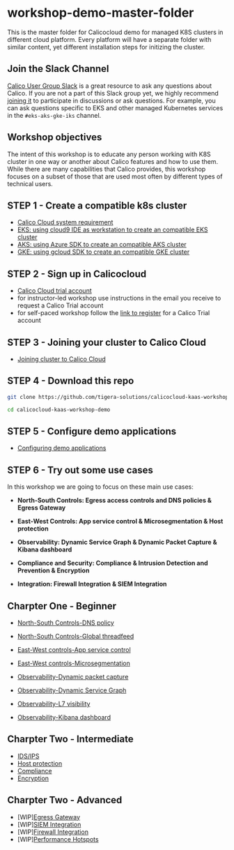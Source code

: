 # workshop-demo-master-folder
This is the master folder for Calicocloud demo for managed K8S clusters in different cloud platform. Every platform will have a separate folder with similar content, yet different installation steps for initizing the cluster. 

## Join the Slack Channel

[Calico User Group Slack](https://slack.projectcalico.org/) is a great resource to ask any questions about Calico. If you are not a part of this Slack group yet, we highly recommend [joining it](https://slack.projectcalico.org/) to participate in discussions or ask questions. For example, you can ask questions specific to EKS and other managed Kubernetes services in the `#eks-aks-gke-iks` channel.

## Workshop objectives

The intent of this workshop is to educate any person working with K8S cluster in one way or another about Calico features and how to use them. While there are many capabilities that Calico provides, this workshop focuses on a subset of those that are used most often by different types of technical users.


## STEP 1 - Create a compatible k8s cluster 

  - [Calico Cloud system requirement](https://docs.calicocloud.io/install/system-requirements)
  - [EKS: using cloud9 IDE as workstation to create an compatible EKS cluster](modules/creating-eks-cluster.md)
  - [AKS: using Azure SDK to create an compatible AKS cluster](modules/creating-aks-cluster.md)
  - [GKE: using gcloud SDK to create an compatible GKE cluster](modules/creating-gke-cluster.md)

## STEP 2 - Sign up in Calicocloud  

  - [Calico Cloud trial account](https://www.calicocloud.io/home/)
  - for instructor-led workshop use instructions in the email you receive to request a Calico Trial account
  - for self-paced workshop follow the [link to register](https://www.calicocloud.io/home) for a Calico Trial account

## STEP 3 - Joining your cluster to Calico Cloud

  - [Joining cluster to Calico Cloud](modules/joining-calico-cloud.md)

## STEP 4 - Download this repo 

  ```bash
  git clone https://github.com/tigera-solutions/calicocloud-kaas-workshop-demo.git

  cd calicocloud-kaas-workshop-demo
  ```

## STEP 5 - Configure demo applications

  - [Configuring demo applications](modules/configuring-demo-apps.md)

## STEP 6 - Try out some use cases

In this workshop we are going to focus on these main use cases:

- **North-South Controls: Egress access controls and DNS policies & Egress Gateway**
- **East-West Controls: App service control & Microsegmentation & Host protection**

- **Observability: Dynamic Service Graph & Dynamic Packet Capture & Kibana dashboard**
- **Compliance and Security: Compliance & Intrusion Detection and Prevention & Encryption**
- **Integration: Firewall Integration & SIEM Integration**

## Charpter One - Beginner

- [North-South Controls-DNS policy](modules/egress-access-controls.md)
- [North-South Controls-Global threadfeed](modules/egress-access-controls.md)
- [East-West controls-App service control](modules/app-service-control.md)
- [East-West controls-Microsegmentation](modules/microsegmentation.md)

- [Observability-Dynamic packet capture](modules/dynamic-packet-capture.md) 
- [Observability-Dynamic Service Graph](modules/dynamic-service-graph.md)
- [Observability-L7 visibility](modules/enable-l7-visibility.md) 
- [Observability-Kibana dashboard](modules/kibana-dashboard.md)


## Charpter Two - Intermediate

- [IDS/IPS](modules/intrusion-detection-protection.md)
- [Host protection](modules/host-protection.md)
- [Compliance](modules/compliance-reports.md) 
- [Encryption](modules/encryption.md) 


## Charpter Two - Advanced

- [WIP][Egress Gateway](modules/egress-gateway.md) 
- [WIP][SIEM Integration](modules/siem-integration.md) 
- [WIP][Firewall Integration](modules/firewall-integration.md) 
- [WIP][Performance Hotspots](modules/performance-hotspots.md) 